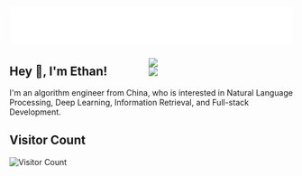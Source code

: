 <h1 align="center">
  <img src="https://raw.githubusercontent.com/zhudepei/zhudepei/master/name.svg" alt="Ethan-yt" />
</h1>

<img align="right" width="51%" src="https://github-readme-stats.vercel.app/api?username=zhudepei&theme=chartreuse-dark&show_icons=true">

<img align='right' width='51%' src="https://github-readme-stats.vercel.app/api/top-langs/?username=zhudepei&hide=html,java,jupyter%20notebook,css&layout=compact&theme=chartreuse-dark&card_width=495">

## Hey 👋, I'm Ethan!

I'm an algorithm engineer from China, who is interested in Natural Language Processing, Deep Learning, Information Retrieval, and Full-stack Development.
<!-- - 🔭 I’m currently working on  -->
<!-- - 🖥 Algorithm engineer -->
<!-- - 📫 How to reach me **ethanyt at qq.com** -->



## Visitor Count

![Visitor Count](https://profile-counter.glitch.me/zhudepei/count.svg)
